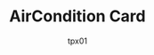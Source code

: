 ---
title: AirCondition Card
name: custom_card_tpx01_aircondition
category: custom_card
author: tpx01
explanation: "The `custom_card_tpx01_aircondition` shows data from your air condition and gives you the possibility to control it."
image_path: "https://via.placeholder.com/426x96/efefef/999999?text=Sorry,+no+image+yet"
internal: false
generator_install: true
generator_example: true
generator_button: true
languages:
  - language: de
    code: |
      custom_card_tpx01_aircondition_language_variables:
        variables:
          custom_card_tpx01_aircondition_dry: 'entfeuchten'
          custom_card_tpx01_aircondition_heat: 'heizen'
          custom_card_tpx01_aircondition_heat_cool: 'automatisch'
          custom_card_tpx01_aircondition_cool: 'kühlen'
          custom_card_tpx01_aircondition_fan_only: 'ventilator'
  - language: fr
    code: |
      custom_card_tpx01_aircondition_language_variables:
        variables:
          custom_card_tpx01_aircondition_dry: 'déshumidifier'
          custom_card_tpx01_aircondition_heat: 'chaleur'
          custom_card_tpx01_aircondition_heat_cool: 'auto'
          custom_card_tpx01_aircondition_cool: 'frais'
          custom_card_tpx01_aircondition_fan_only: 'fan seulement'
  - language: en
    code: |
      custom_card_tpx01_aircondition_language_variables:
        variables:
          custom_card_tpx01_aircondition_dry: 'dry'
          custom_card_tpx01_aircondition_heat: 'heat'
          custom_card_tpx01_aircondition_heat_cool: 'auto'
          custom_card_tpx01_aircondition_cool: 'cool'
          custom_card_tpx01_aircondition_fan_only: 'fan only'
variants:
  - name: 
    title: 
    variables:
      - name: entity
        type: variable
        example: climate.livingroom_ac
        required: true 
        explanation: 'Your climate entity."'
      - name: name
        type: variable
        example: A/C Livingroom
        required: true 
        explanation: 'Your entity name."'
    yaml: |-
      - type: custom:button-card
        template: custom_card_tpx01_aircondition_with_buttons
        variables:
          entity: climate.livingroom
          name: A/C Livingroom
    ui: |-
      type: custom:button-card
      template: custom_card_tpx01_aircondition_with_buttons
      variables:
        entity: climate.livingroom
        name: A/C Livingroom
    code: |-
      custom_card_tpx01_aircondition:
        template:
          - ulm_language_variables
          - custom_card_tpx01_aircondition_language_variables
        tap_action:
          action: more-info
        icon: |
          [[[
              if (entity.state =='dry') {
                return 'mdi:water';
              } else if (entity.state =='heat') {
                return 'mdi:radiator';
              } else if (entity.state =='cool') {
                return 'mdi:snowflake';
              } else if (entity.state =='fan_only') {
                return 'mdi:fan';
              }
              return 'mdi:air-conditioner';
          ]]]
        label: >-
          [[[
              if (entity.state =='off') {
                return variables.ulm_off;
              } else if (entity.state =='dry') {
                return variables.custom_card_tpx01_aircondition_dry;
              } else if (entity.state =='heat') {
                return variables.custom_card_tpx01_aircondition_heat;
              } else if (entity.state =='heat_cool') {
                return variables.custom_card_tpx01_aircondition_heat_cool;
              } else if (entity.state =='cool') {
                return variables.custom_card_tpx01_aircondition_cool;
              } else if (entity.state =='fan_only') {
                return variables.custom_card_tpx01_aircondition_fan_only;
              }
              return entity.state;
          ]]]
        state:
          - operator: template
            value: >
              [[[
                return entity.state != 'off';
              ]]]
            styles:
              icon:
                - color: 'rgba(var(--color-blue),1)'
              img_cell:
                - background-color: 'rgba(var(--color-blue),0.2)'
      
      custom_card_tpx01_aircondition_with_buttons:
        variables:
          name: null
        styles:
          grid:
            - grid-template-areas: '"item1" "item2"'
            - grid-template-columns: 1fr
            - grid-template-rows: min-content  min-content
            - row-gap: 12px
          card:
            - border-radius: var(--border-radius)
            - box-shadow: var(--box-shadow)
            - padding: 12px
        custom_fields:
          item1:
            card:
              type: custom:button-card
              template: list_items_favorite
              custom_fields:
                item1:
                  card:
                    type: 'custom:button-card'
                    template:
                      - icon_info
                      - custom_card_tpx01_aircondition
                    tap_action:
                      action: more-info
                    name: >
                      [[[
                          if (variables.name == null) {
                            return variables.entity;
                          }
                          return variables.name;
                      ]]]
                    entity: '[[[ return variables.entity ]]]'
                item2:
                  card:
                    type: horizontal-stack
                    cards:
                      - type: conditional
                        conditions:
                          - entity: '[[[ return variables.entity ]]]'
                            state: 'off'
                        card:
                          type: custom:button-card
                          template: widget_icon
                          tap_action:
                            action: call-service
                            service: climate.set_hvac_mode
                            service_data:
                              entity_id: '[[[ return variables.entity ]]]'
                              hvac_mode: 'cool'
                          icon: mdi:power
                      - type: conditional
                        conditions:
                          - entity: '[[[ return variables.entity ]]]'
                            state_not: 'off'
                        card:
                          type: custom:button-card
                          template: widget_icon
                          tap_action:
                            action: call-service
                            service: climate.set_hvac_mode
                            service_data:
                              entity_id: '[[[ return variables.entity ]]]'
                              hvac_mode: 'off'
                          icon: mdi:power-off
          item2:
            card:
              type: 'custom:button-card'
              template: list_items
              custom_fields:
                item1:
                  card:
                    type: 'custom:button-card'
                    template: widget_icon
                    tap_action:
                      action: call-service
                      service: script.decrease_climate_temperature
                      service_data:
                        entity_id: '[[[ return variables.entity ]]]'
                    icon: 'mdi:minus'
                item2:
                  card:
                    type: 'custom:button-card'
                    template: widget_temperature
                    tap_action:
                      action: none
                    entity: '[[[ return variables.entity ]]]'
                    icon: 'mdi:temperature-celsius'
                item3:
                  card:
                    type: 'custom:button-card'
                    template: widget_icon
                    tap_action:
                      action: call-service
                      service: script.increment_climate_temperature
                      service_data:
                        entity_id: '[[[ return variables.entity ]]]'
                    icon: 'mdi:plus'
      
      list_items_favorite:
        styles:
          grid:
            - grid-template-areas: '"item1 item1 item2"'
            - grid-template-columns: 1fr 1fr 1fr
            - grid-template-rows: min-content
            - column-gap: 7px
          card:
            - box-shadow: none
            - padding: 0px
      
      widget_temperature:
        tap_action:
          action: toggle
        color: var(--google-grey-500)
        show_icon: false
        show_name: false
        show_label: true
        size: 20px
        label: |-
          [[[
              var temperature = entity.attributes.temperature;
              if (temperature == null) {
                var temperature = '-';
              }
              return temperature + '°C'
          ]]]
        styles:
          label:
            - color: 'rgb(var(--color-theme),0.9)'
          grid:
            - grid-template-areas: '"l"'
          card:
            - box-shadow: none
            - padding: 0px
            - background-color: 'rgba(var(--couleur-theme),0)'
            - border-radius: 14px
            - place-self: center
            - height: 42px
---